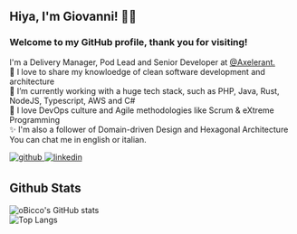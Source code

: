## Hiya, I'm Giovanni! 👋🏻
### Welcome to my GitHub profile, thank you for visiting!  
I'm a Delivery Manager, Pod Lead and Senior Developer at <a href="https://www.axelerant.it/" target="_blank">@Axelerant.</a><br />
👀 I love to share my knowloedge of clean software development and architecture<br />
🌱 I’m currently working with a huge tech stack, such as PHP, Java, Rust, NodeJS, Typescript, AWS and C#<br />
💞️ I love DevOps culture and Agile methodologies like Scrum & eXtreme Programming<br />
✨ I'm also a follower of Domain-driven Design and Hexagonal Architecture<br />
You can chat me in english or italian.

<a href="https://github.com/gscioni-axelerant" target="_blank">
<img src=https://img.shields.io/badge/github-%2324292e.svg?&style=for-the-badge&logo=github&logoColor=white alt=github style="margin-bottom: 5px;" />
</a>
<a href="https://linkedin.com/in/giovanni-paolo-scioni" target="_blank">
<img src=https://img.shields.io/badge/linkedin-%231E77B5.svg?&style=for-the-badge&logo=linkedin&logoColor=white alt=linkedin style="margin-bottom: 5px;" />
</a>

## Github Stats  
![oBicco's GitHub stats](https://github-readme-stats.vercel.app/api?username=gscioni-axelerant&count_private=true&show_icons=true&theme=dark#gh-dark-mode-only)\
![Top Langs](https://github-readme-stats.vercel.app/api/top-langs/?username=gscioni-axelerant&layout=compact&theme=dark#gh-dark-mode-only)
<!---
gscioni-axelerant/gscioni-axelerant is a ✨ special ✨ repository because its `README.md` (this file) appears on your GitHub profile.
You can click the Preview link to take a look at your changes.
--->
